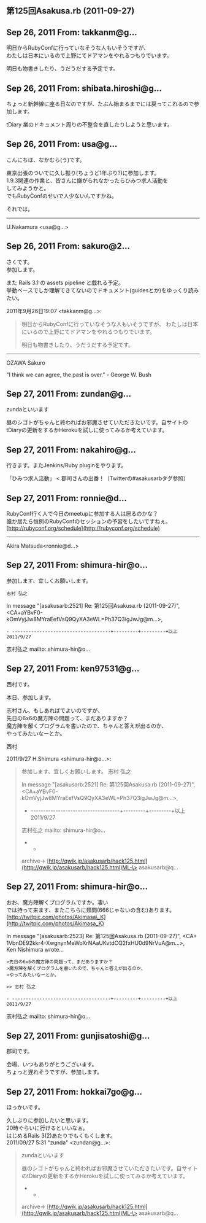 ## 第125回Asakusa.rb (2011-09-27)

## Sep 26, 2011 From: takkanm@g...

明日からRubyConfに行っていなそうな人もいそうですが、  
わたしは日本にいるので上野にてドアマンをやれるつもりでいます。

明日も物書きしたり、うだうだする予定です。

## Sep 26, 2011 From: shibata.hiroshi@g...

ちょっと新幹線に座る日なのですが、たぶん始まるまでには戻ってこれるので参加します。

tDiary 業のドキュメント周りの不整合を直したりしようと思います。

## Sep 26, 2011 From: usa@g...

こんにちは、なかむら(う)です。

東京出張のついでに久し振り(ちょうど1年ぶり?)に参加します。  
1.9.3関連の作業と、皆さんに嫌がられなかったらひみつ求人活動を  
してみようかと。  
でもRubyConfのせいで人少ないんですかね。

それでは。

* * *

U.Nakamura \<usa@g...\>

## Sep 26, 2011 From: sakuro@2...

さくです。  
参加します。

また Rails 3.1 の assets pipeline と戯れる予定。  
挙動ベースでしか理解できてないのでドキュメント(guidesとか)をゆっくり読みたい。

2011年9月26日19:07 \<takkanm@g...\>:

> 明日からRubyConfに行っていなそうな人もいそうですが、 わたしは日本にいるので上野にてドアマンをやれるつもりでいます。
> 
> 明日も物書きしたり、うだうだする予定です。
* * *

OZAWA Sakuro

"I think we can agree, the past is over." - George W. Bush

## Sep 27, 2011 From: zundan@g...

zundaといいます

昼のシゴトがちゃんと終わればお邪魔させていただきたいです。自サイトのtDiaryの更新をするかHerokuを試しに使ってみるか考えています。

## Sep 27, 2011 From: nakahiro@g...

行きます。またJenkins/Ruby pluginをやります。

「ひみつ求人活動」 \< 郡司さんの出番！（Twitterの#asakusarbタグ参照）

## Sep 27, 2011 From: ronnie@d...

RubyConf行く人で今日のmeetupに参加する人は居るのかな？  
誰か居たら恒例のRubyConfのセッションの予習をしたいですねぇ。  
[http://rubyconf.org/schedule](http://rubyconf.org/schedule)

* * *

Akira Matsuda\<ronnie@d...\>

## Sep 27, 2011 From: shimura-hir@o...

参加します、宜しくお願いします。

    志村 弘之

In message "[asakusarb:2521] Re: 第125回Asakusa.rb (2011-09-27)", \<CA+aYBvF0-  
kOmVyjJw8MYraEefVsQ9QyXA3eWL=Ph37Q3igJwJg@m...\>,

    - ------------------------------------+---------+---------+以上 2011/9/27

志村弘之 mailto: shimura-hir@o...

## Sep 27, 2011 From: ken97531@g...

西村です。

本日、参加します。

志村さん、もしあればでよいのですが、  
先日の6x6の魔方陣の問題って、まだありますか？  
魔方陣を解くプログラムを書いたので、ちゃんと答えが出るのか、  
やってみたいなーとか。

西村

2011/9/27 H.Shimura \<shimura-hir@o...\>:

> 参加します、宜しくお願いします。 志村 弘之
> 
> In message "[asakusarb:2521] Re: 第125回Asakusa.rb (2011-09-27)", \<CA+aYBvF0- kOmVyjJw8MYraEefVsQ9QyXA3eWL=Ph37Q3igJwJg@m...\>,
> 
> - ------------------------------------+---------+---------+以上 2011/9/27
> 
> 志村弘之 mailto: shimura-hir@o...
> 
> - -
> 
> archive-\> [http://qwik.jp/asakusarb/hack125.html](http://qwik.jp/asakusarb/hack125.html)ML-\> asakusarb@q...
## Sep 27, 2011 From: shimura-hir@o...

おお、魔方陣解くプログラムですか。凄い  
では持って来ます、またこちらに類問(666じゃないの含む)あります。  
[http://twitpic.com/photos/Akimasa\_K](http://twitpic.com/photos/Akimasa_K)

In message "[asakusarb:2523] Re: 第125回Asakusa.rb (2011-09-27)", \<CA+  
1VbnDE92kkr4-XwgnynMeWoXrNAaUKvtdCQ2fxHU0d9NrVuA@m...\>,   
Ken Nishimura wrote...

    >先日の6x6の魔方陣の問題って、まだありますか？
    >魔方陣を解くプログラムを書いたので、ちゃんと答えが出るのか、
    >やってみたいなーとか。

    >> 志村 弘之

    - ------------------------------------+---------+---------+以上 2011/9/27

志村弘之 mailto: shimura-hir@o...

## Sep 27, 2011 From: gunjisatoshi@g...

郡司です。

会場、いつもありがとうございます。  
ちょっと遅れそうですが、参加します。

## Sep 27, 2011 From: hokkai7go@g...

ほっかいです。

久しぶりに参加したいと思います。  
20時ぐらいに行けるといいなぁ。  
はじめるRails 3(2)あたりでもくもくします。  
2011/09/27 5:31 "zunda" \<zundan@g...\>:

> zundaといいます
> 
> 昼のシゴトがちゃんと終わればお邪魔させていただきたいです。自サイトのtDiaryの更新をするかHerokuを試しに使ってみるか考えています。
> 
> - -
> 
> archive-\> [http://qwik.jp/asakusarb/hack125.html](http://qwik.jp/asakusarb/hack125.html)ML-\> asakusarb@q...
